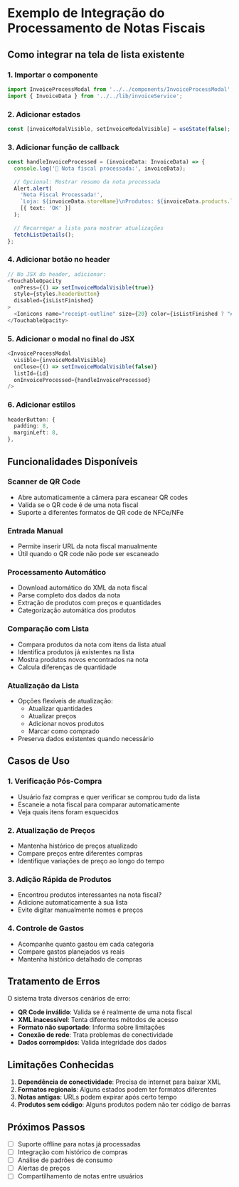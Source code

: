 # Exemplo de Integração do Processamento de Notas Fiscais

## Como integrar na tela de lista existente

### 1. Importar o componente

```typescript
import InvoiceProcessModal from '../../components/InvoiceProcessModal';
import { InvoiceData } from '../../lib/invoiceService';
```

### 2. Adicionar estados

```typescript
const [invoiceModalVisible, setInvoiceModalVisible] = useState(false);
```

### 3. Adicionar função de callback

```typescript
const handleInvoiceProcessed = (invoiceData: InvoiceData) => {
  console.log('📄 Nota fiscal processada:', invoiceData);
  
  // Opcional: Mostrar resumo da nota processada
  Alert.alert(
    'Nota Fiscal Processada!',
    `Loja: ${invoiceData.storeName}\nProdutos: ${invoiceData.products.length}\nTotal: R$ ${invoiceData.totalAmount.toFixed(2)}`,
    [{ text: 'OK' }]
  );
  
  // Recarregar a lista para mostrar atualizações
  fetchListDetails();
};
```

### 4. Adicionar botão no header

```typescript
// No JSX do header, adicionar:
<TouchableOpacity
  onPress={() => setInvoiceModalVisible(true)}
  style={styles.headerButton}
  disabled={isListFinished}
>
  <Ionicons name="receipt-outline" size={20} color={isListFinished ? "#ccc" : "#007AFF"} />
</TouchableOpacity>
```

### 5. Adicionar o modal no final do JSX

```typescript
<InvoiceProcessModal
  visible={invoiceModalVisible}
  onClose={() => setInvoiceModalVisible(false)}
  listId={id}
  onInvoiceProcessed={handleInvoiceProcessed}
/>
```

### 6. Adicionar estilos

```typescript
headerButton: {
  padding: 8,
  marginLeft: 8,
},
```

## Funcionalidades Disponíveis

### Scanner de QR Code
- Abre automaticamente a câmera para escanear QR codes
- Valida se o QR code é de uma nota fiscal
- Suporte a diferentes formatos de QR code de NFCe/NFe

### Entrada Manual
- Permite inserir URL da nota fiscal manualmente
- Útil quando o QR code não pode ser escaneado

### Processamento Automático
- Download automático do XML da nota fiscal
- Parse completo dos dados da nota
- Extração de produtos com preços e quantidades
- Categorização automática dos produtos

### Comparação com Lista
- Compara produtos da nota com itens da lista atual
- Identifica produtos já existentes na lista
- Mostra produtos novos encontrados na nota
- Calcula diferenças de quantidade

### Atualização da Lista
- Opções flexíveis de atualização:
  - Atualizar quantidades
  - Atualizar preços
  - Adicionar novos produtos
  - Marcar como comprado
- Preserva dados existentes quando necessário

## Casos de Uso

### 1. Verificação Pós-Compra
- Usuário faz compras e quer verificar se comprou tudo da lista
- Escaneie a nota fiscal para comparar automaticamente
- Veja quais itens foram esquecidos

### 2. Atualização de Preços
- Mantenha histórico de preços atualizado
- Compare preços entre diferentes compras
- Identifique variações de preço ao longo do tempo

### 3. Adição Rápida de Produtos
- Encontrou produtos interessantes na nota fiscal?
- Adicione automaticamente à sua lista
- Evite digitar manualmente nomes e preços

### 4. Controle de Gastos
- Acompanhe quanto gastou em cada categoria
- Compare gastos planejados vs reais
- Mantenha histórico detalhado de compras

## Tratamento de Erros

O sistema trata diversos cenários de erro:

- **QR Code inválido**: Valida se é realmente de uma nota fiscal
- **XML inacessível**: Tenta diferentes métodos de acesso
- **Formato não suportado**: Informa sobre limitações
- **Conexão de rede**: Trata problemas de conectividade
- **Dados corrompidos**: Valida integridade dos dados

## Limitações Conhecidas

1. **Dependência de conectividade**: Precisa de internet para baixar XML
2. **Formatos regionais**: Alguns estados podem ter formatos diferentes
3. **Notas antigas**: URLs podem expirar após certo tempo
4. **Produtos sem código**: Alguns produtos podem não ter código de barras

## Próximos Passos

- [ ] Suporte offline para notas já processadas
- [ ] Integração com histórico de compras
- [ ] Análise de padrões de consumo
- [ ] Alertas de preços
- [ ] Compartilhamento de notas entre usuários